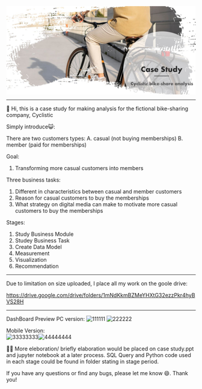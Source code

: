 <img src="/banner.jpg" alt="banner" align="center"/>

-------------------------------------------------------------------------------------------------------

👋 Hi, this is a case study for making analysis for the fictional bike-sharing company, Cyclistic

Simply introduce😺:

There are two customers types:
  A. casual (not buying memberships)
  B. member (paid for memberships)

Goal: 
  1. Transforming more casual customers into members

Three business tasks:
  1. Different in characteristics between casual and member customers
  2. Reason for casual customers to buy the memberships
  3. What strategy on digital media can make to motivate more casual customers to buy the memberships

Stages:
  1. Study Business Module 
  2. Studey Business Task
  3. Create Data Model
  4. Measurement
  5. Visualization
  6. Recommendation

-------------------------------------------------------------------------------------------------------

Due to limitation on size uploaded, I place all my work on the goole drive:

https://drive.google.com/drive/folders/1mNdKkmBZMeYHXtG32ezzPkr4hyBVS28H

-------------------------------------------------------------------------------------------------------
DashBoard Preview
PC version:
![111111](https://user-images.githubusercontent.com/79691025/145185622-d5e7a517-b57d-4587-bd68-078b45deaafb.JPG)
![222222](https://user-images.githubusercontent.com/79691025/145185627-83c9878a-8dfb-4497-86db-1ae2ad31ceb3.JPG)


Mobile Version:<br>
![33333333](https://user-images.githubusercontent.com/79691025/145185755-8659fa2f-a3b6-44ae-8b8a-35c0f6f790c6.JPG)![44444444](https://user-images.githubusercontent.com/79691025/145185769-25f4a7ba-ccbf-4c20-af7d-2353ed071f34.JPG)



👾👾
More eleboration/ briefly elaboration would be placed on case study.ppt and jupyter notebook at a later process.
SQL Query and Python code used in each stage could be found in folder stating in stage period.

If you have any questions or find any bugs, please let me know 😄. Thank you!
